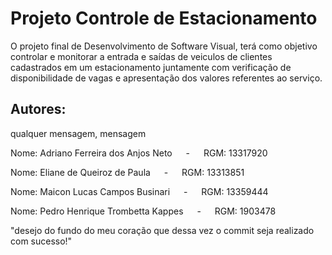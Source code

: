 # Projeto Controle de Estacionamento

<p> O projeto final de Desenvolvimento de Software Visual, terá como objetivo controlar e monitorar a entrada e saídas de veiculos de clientes cadastrados em um estacionamento juntamente com verificação de disponibilidade de vagas e apresentação dos valores referentes ao serviço.

## Autores:

qualquer mensagem, mensagem
<p> Nome: Adriano Ferreira dos Anjos Neto &emsp; - &emsp; RGM: 13317920
<p> Nome: Eliane de Queiroz de Paula &emsp; - &emsp; RGM: 13313851
<p>Nome: Maicon Lucas Campos Businari &emsp; - &emsp; RGM: 13359444
<p>Nome: Pedro Henrique Trombetta Kappes &emsp; - &emsp; RGM: 1903478

<p>"desejo do fundo do meu coração que dessa vez o commit seja realizado com sucesso!"
